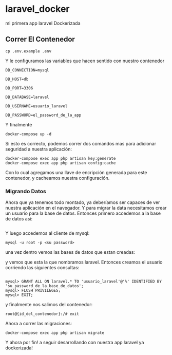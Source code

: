 # laravel_docker
mi primera app laravel Dockerizada

## Correr El Contenedor
```
cp .env.example .env

```
Y le configuramos las variables que hacen sentido con nuestro contenedor
```
DB_CONNECTION=mysql

DB_HOST=db

DB_PORT=3306

DB_DATABASE=laravel

DB_USERNAME=usuario_laravel

DB_PASSWORD=el_password_de_la_app
```
Y finalmente
```
docker-compose up -d
```
Si esto es correcto, podemos correr dos comandos mas para adicionar seguridad a nuestra aplicación:
```
docker-compose exec app php artisan key:generate
docker-compose exec app php artisan config:cache
```
Con lo cual agregamos una llave de encripción generada para este contenedor, y cacheamos nuestra configuración.

### Migrando Datos
Ahora que ya tenemos todo montado, ya deberíamos ser capaces de ver nuestra aplicación en el navegador. Y para migrar la data necesitamos crear un usuario para la base de datos. Entonces primero accedemos a la base de datos asi:

```docker-compose exec db bash
```
Y luego accedemos al cliente de mysql:
```
mysql -u root -p <su password>
```
una vez dentro vemos las bases de datos que estan creadas:

y vemos que esta la que nombramos laravel. Entonces creamos el usuario corriendo las siguientes consultas:
```

mysql> GRANT ALL ON laravel.* TO 'usuario_laravel'@'%' IDENTIFIED BY 'su_password_de_la_base_de_datos';
mysql> FLUSH PRIVILEGES;
mysql> EXIT;
```
y finalmente nos salimos del contenedor:

```
root@{id_del_contenedor}:/# exit
```
Ahora a correr las migraciones:
```
docker-compose exec app php artisan migrate
```
Y ahora por fin! a seguir desarrollando con nuestra app laravel ya dockerizada!
